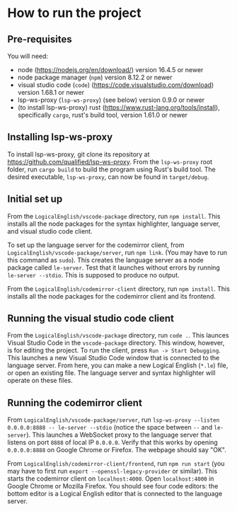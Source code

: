 # How to run the project
## Pre-requisites
You will need:
 - node (https://nodejs.org/en/download/) version 16.4.5 or newer
 - node package manager (`npm`) version 8.12.2 or newer
 - visual studio code (`code`) (https://code.visualstudio.com/download) version 1.68.1 or newer
 - lsp-ws-proxy (`lsp-ws-proxy`) (see below) version 0.9.0 or newer
 - (to install lsp-ws-proxy) rust (https://www.rust-lang.org/tools/install), specifically `cargo`, rust's build tool, version 1.61.0 or newer

## Installing lsp-ws-proxy
To install lsp-ws-proxy, git clone its repository at https://github.com/qualified/lsp-ws-proxy. From the `lsp-ws-proxy` root folder, run `cargo build` to build the program using Rust's build tool. The desired executable, `lsp-ws-proxy`, can now be found in `target/debug`. 

## Initial set up
From the `LogicalEnglish/vscode-package` directory, run `npm install`. This installs all the node packages for the syntax highlighter, language server, and visual studio code client. 

To set up the language server for the codemirror client, from `LogicalEnglish/vscode-package/server`, run `npm link`. (You may have to run this command as `sudo`). This creates the language server as a node package called `le-server`. Test that it launches without errors by running `le-server --stdio`. This is supposed to produce no output.

From the `LogicalEnglish/codemirror-client` directory, run `npm install`. This installs all the node packages for the codemirror client and its frontend.


## Running the visual studio code client
From the `LogicalEnglish/vscode-package` directory, run `code .`. This launces Visual Studio Code in the `vscode-package` directory. This window, however, is for editing the project. 
To run the client, press `Run -> Start Debugging`. This launches a new Visual Studio Code window that is connected to the language server. From here, you can make a new Logical English (`*.le`) file, or open an existing file. The language server and syntax highlighter will operate on these files.


## Running the codemirror client
From `LogicalEnglish/vscode-package/server`, run `lsp-ws-proxy --listen 0.0.0.0:8888 -- le-server --stdio` (notice the space between `--` and `le-server`). This launches a WebSocket proxy to the language server that listens on port `8888` of local IP `0.0.0.0`. Verify that this works by opening `0.0.0.0:8888` on Google Chrome or Firefox. The webpage should say "OK".

From `LogicalEnglish/codemirror-client/frontend`, run `npm run start` (you may have to first run `export --openssl-legacy-provider` or similar). This starts the codemirror client on `localhost:4000`. Open `localhost:4000` in Google Chrome or Mozilla Firefox. You should see four code editors: the bottom editor is a Logical English editor that is connected to the language server. 
